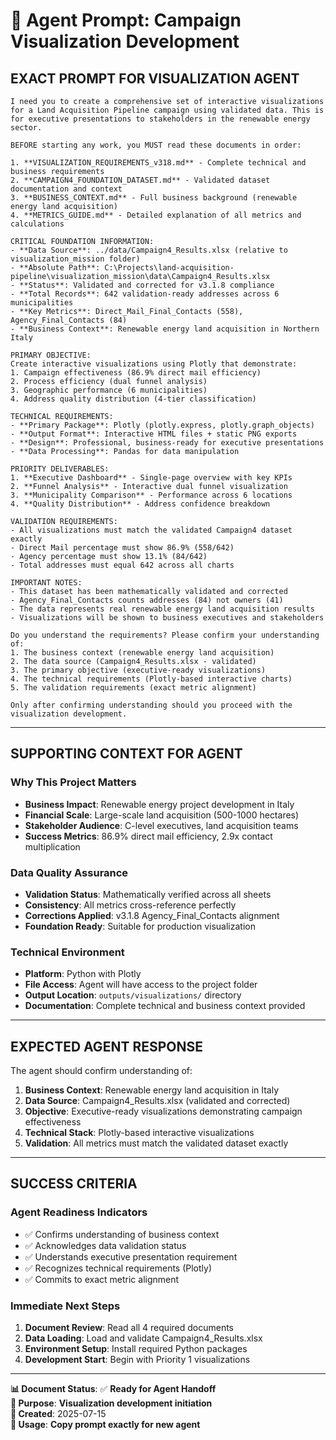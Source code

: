 # 🎯 Agent Prompt: Campaign Visualization Development

## **EXACT PROMPT FOR VISUALIZATION AGENT**

```
I need you to create a comprehensive set of interactive visualizations for a Land Acquisition Pipeline campaign using validated data. This is for executive presentations to stakeholders in the renewable energy sector.

BEFORE starting any work, you MUST read these documents in order:

1. **VISUALIZATION_REQUIREMENTS_v318.md** - Complete technical and business requirements
2. **CAMPAIGN4_FOUNDATION_DATASET.md** - Validated dataset documentation and context
3. **BUSINESS_CONTEXT.md** - Full business background (renewable energy land acquisition)
4. **METRICS_GUIDE.md** - Detailed explanation of all metrics and calculations

CRITICAL FOUNDATION INFORMATION:
- **Data Source**: ../data/Campaign4_Results.xlsx (relative to visualization_mission folder)
- **Absolute Path**: C:\Projects\land-acquisition-pipeline\visualization_mission\data\Campaign4_Results.xlsx
- **Status**: Validated and corrected for v3.1.8 compliance
- **Total Records**: 642 validation-ready addresses across 6 municipalities
- **Key Metrics**: Direct_Mail_Final_Contacts (558), Agency_Final_Contacts (84)
- **Business Context**: Renewable energy land acquisition in Northern Italy

PRIMARY OBJECTIVE:
Create interactive visualizations using Plotly that demonstrate:
1. Campaign effectiveness (86.9% direct mail efficiency)
2. Process efficiency (dual funnel analysis)
3. Geographic performance (6 municipalities)
4. Address quality distribution (4-tier classification)

TECHNICAL REQUIREMENTS:
- **Primary Package**: Plotly (plotly.express, plotly.graph_objects)
- **Output Format**: Interactive HTML files + static PNG exports
- **Design**: Professional, business-ready for executive presentations
- **Data Processing**: Pandas for data manipulation

PRIORITY DELIVERABLES:
1. **Executive Dashboard** - Single-page overview with key KPIs
2. **Funnel Analysis** - Interactive dual funnel visualization
3. **Municipality Comparison** - Performance across 6 locations
4. **Quality Distribution** - Address confidence breakdown

VALIDATION REQUIREMENTS:
- All visualizations must match the validated Campaign4 dataset exactly
- Direct Mail percentage must show 86.9% (558/642)
- Agency percentage must show 13.1% (84/642)
- Total addresses must equal 642 across all charts

IMPORTANT NOTES:
- This dataset has been mathematically validated and corrected
- Agency_Final_Contacts counts addresses (84) not owners (41)
- The data represents real renewable energy land acquisition results
- Visualizations will be shown to business executives and stakeholders

Do you understand the requirements? Please confirm your understanding of:
1. The business context (renewable energy land acquisition)
2. The data source (Campaign4_Results.xlsx - validated)
3. The primary objective (executive-ready visualizations)
4. The technical requirements (Plotly-based interactive charts)
5. The validation requirements (exact metric alignment)

Only after confirming understanding should you proceed with the visualization development.
```

---

## **SUPPORTING CONTEXT FOR AGENT**

### **Why This Project Matters**
- **Business Impact**: Renewable energy project development in Italy
- **Financial Scale**: Large-scale land acquisition (500-1000 hectares)
- **Stakeholder Audience**: C-level executives, land acquisition teams
- **Success Metrics**: 86.9% direct mail efficiency, 2.9x contact multiplication

### **Data Quality Assurance**
- **Validation Status**: Mathematically verified across all sheets
- **Consistency**: All metrics cross-reference perfectly
- **Corrections Applied**: v3.1.8 Agency_Final_Contacts alignment
- **Foundation Ready**: Suitable for production visualization

### **Technical Environment**
- **Platform**: Python with Plotly
- **File Access**: Agent will have access to the project folder
- **Output Location**: `outputs/visualizations/` directory
- **Documentation**: Complete technical and business context provided

---

## **EXPECTED AGENT RESPONSE**

The agent should confirm understanding of:
1. **Business Context**: Renewable energy land acquisition in Italy
2. **Data Source**: Campaign4_Results.xlsx (validated and corrected)
3. **Objective**: Executive-ready visualizations demonstrating campaign effectiveness
4. **Technical Stack**: Plotly-based interactive visualizations
5. **Validation**: All metrics must match the validated dataset exactly

---

## **SUCCESS CRITERIA**

### **Agent Readiness Indicators**
- ✅ Confirms understanding of business context
- ✅ Acknowledges data validation status
- ✅ Understands executive presentation requirement
- ✅ Recognizes technical requirements (Plotly)
- ✅ Commits to exact metric alignment

### **Immediate Next Steps**
1. **Document Review**: Read all 4 required documents
2. **Data Loading**: Load and validate Campaign4_Results.xlsx
3. **Environment Setup**: Install required Python packages
4. **Development Start**: Begin with Priority 1 visualizations

---

**📊 Document Status**: ✅ **Ready for Agent Handoff**  
**🎯 Purpose**: **Visualization development initiation**  
**📅 Created**: 2025-07-15  
**🔄 Usage**: **Copy prompt exactly for new agent**